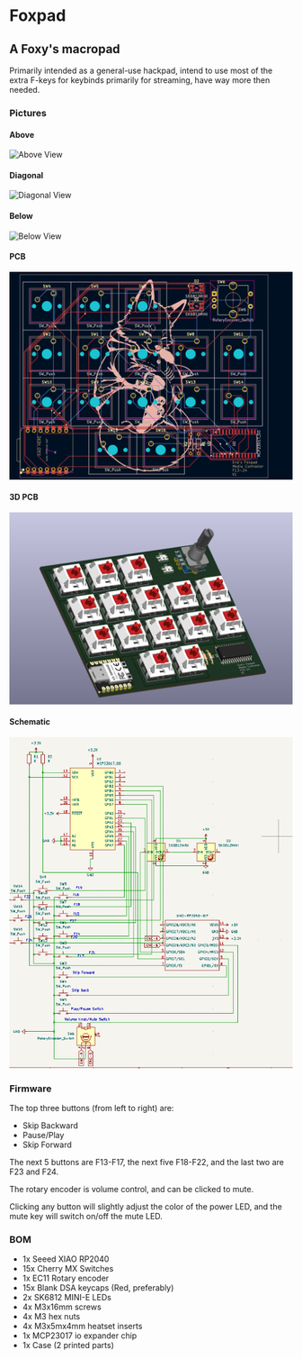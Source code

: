 # Foxpad
## A Foxy's macropad

Primarily intended as a general-use hackpad, intend to use most of the extra F-keys for keybinds primarily for streaming, have way more then needed.

### Pictures

#### Above
![Above View](foxpad-assets/foxpad-above.png)
#### Diagonal
![Diagonal View](foxpad-assets/foxpad-diagonal.png)
#### Below
![Below View](foxpad-assets/foxpad-below.png)
#### PCB
![PCB View](foxpad-assets/foxpad-pcb.png)
#### 3D PCB
![3D PCB View](foxpad-assets/foxpad-pcb-3D.png)
#### Schematic
![Schematic View](foxpad-assets/foxpad-schematic.png)

### Firmware

The top three buttons (from left to right) are:
- Skip Backward
- Pause/Play
- Skip Forward

The next 5 buttons are F13-F17, the next five F18-F22, and the last two are F23 and F24.

The rotary encoder is volume control, and can be clicked to mute.

Clicking any button will slightly adjust the color of the power LED, and the mute key will switch on/off the mute LED.

### BOM
- 1x Seeed XIAO RP2040
- 15x Cherry MX Switches
- 1x EC11 Rotary encoder
- 15x Blank DSA keycaps (Red, preferably)
- 2x SK6812 MINI-E LEDs
- 4x M3x16mm screws
- 4x M3 hex nuts
- 4x M3x5mx4mm heatset inserts
- 1x MCP23017 io expander chip
- 1x Case (2 printed parts)